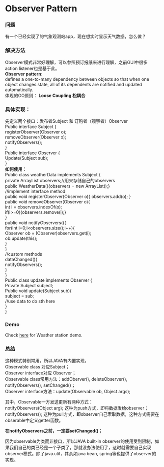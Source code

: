# Observer Pattern


### 问题
有一个已经实现了的气象观测站app，现在想实时显示天气数据，怎么做？
### 解决方法  
Observer模式非常好理解，可以参照预订报纸来进行理解，之前GUI中很多action listener也是基于此。  
**Observer pattern**:  
defines a one-to-many dependency between objects so that when one object changes state, all of its dependents are notified and updated automatically.  
体现的OO原则： **Loose Coupling 松耦合**
### 具体实现：
先定义两个接口：发布者Subject 和 订购者（观察者）Observer  
Public interface Subject {  
	registerObserver(Observer o);  
removeObserver(Observer o);  
notifyObservers();  
}  
Public  interface Observer {  
	Update(Subject sub);  
}  
**如何使用：**  
Public class weatherData implements Subject {  
	  private ArrayList observers;//用来存储自己的observers  
  public WeatherData(){observers = new ArrayList();}    
	//implement interface method  
	public void registerObserver(Observer o){  observers.add(o);  }  
	public void removeObserver(Observer o){  
		int i = observers.indexOf(o);  
		if(i&gt;=0){observers.remove(i);}  
	}  
	public void notifyObservers(){  
		for(int i=0;i&lt;observers.size();i++){  
			Observer ob = (Observer)observers.get(i);  
			ob.update(this);  
		}  
	}  
             //custom methods  
	dataChanged(){  
		notifyObservers();  
}  
}  
Public class update implements Observer {  
	Private Subject subject;  
	Public void update(Subject sub){  
		subject = sub;  
		//use data to do sth here  
}  
} 

### Demo
Check [here](https://github.com/960761/AboutDesignPattern/tree/master/code/HeadFirst_DesignPattern/ch02_ObserverPattern) for Weather station demo.

### 总结
这种模式特别常用，所以JAVA有内置实现，  
Observable class 对应Subject；  
Observer interface对应 Observer；  
Observable class常用方法：addOberver(), deleteObserver(), notifyObservers(), setChanged()；  
Observer interface方法：update(Observable ob, Object args);    

其中，Observable一方发送更新有两种方式：  
notifyObservers(Object arg);  这种为push方式，即将数据发给observer；  
notifyObservers();  这种为pull方式，即observer自己索取数据，这种方式需要在obserable中定义getter函数。  

**在notifyObservers之前，一定要setChanged()；** 

因为observable为类而非接口，所以JAVA built-in observer的使用受到限制，如果我们自己的类已经是一个子类了，那就没办法使用了，这时就需要自己实现observer模式。除了java.util，其余如java bean, spring等也提供了observer的实现。

